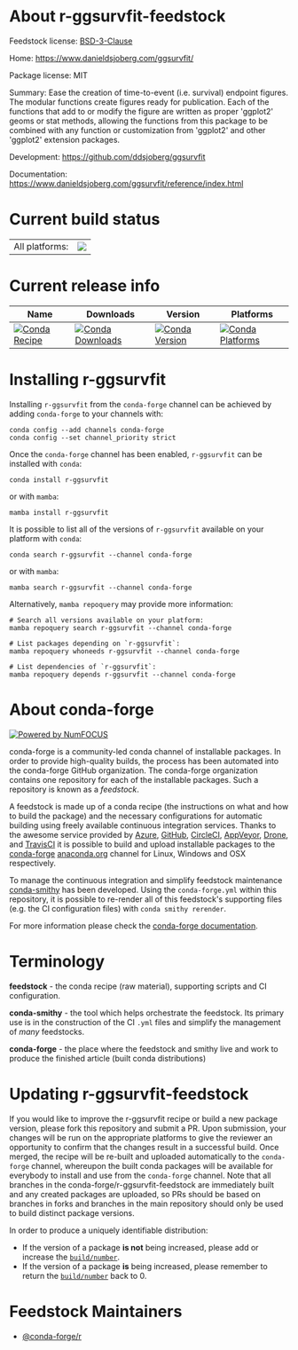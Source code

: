 About r-ggsurvfit-feedstock
===========================

Feedstock license: [BSD-3-Clause](https://github.com/conda-forge/r-ggsurvfit-feedstock/blob/main/LICENSE.txt)

Home: https://www.danieldsjoberg.com/ggsurvfit/

Package license: MIT

Summary: Ease the creation of time-to-event (i.e. survival) endpoint figures. The modular functions create figures ready for publication. Each of the functions that add to or modify the figure are written as proper 'ggplot2' geoms or stat methods, allowing the functions from this package to be combined with any function or customization from 'ggplot2' and other 'ggplot2' extension packages.

Development: https://github.com/ddsjoberg/ggsurvfit

Documentation: https://www.danieldsjoberg.com/ggsurvfit/reference/index.html

Current build status
====================


<table><tr><td>All platforms:</td>
    <td>
      <a href="https://dev.azure.com/conda-forge/feedstock-builds/_build/latest?definitionId=18420&branchName=main">
        <img src="https://dev.azure.com/conda-forge/feedstock-builds/_apis/build/status/r-ggsurvfit-feedstock?branchName=main">
      </a>
    </td>
  </tr>
</table>

Current release info
====================

| Name | Downloads | Version | Platforms |
| --- | --- | --- | --- |
| [![Conda Recipe](https://img.shields.io/badge/recipe-r--ggsurvfit-green.svg)](https://anaconda.org/conda-forge/r-ggsurvfit) | [![Conda Downloads](https://img.shields.io/conda/dn/conda-forge/r-ggsurvfit.svg)](https://anaconda.org/conda-forge/r-ggsurvfit) | [![Conda Version](https://img.shields.io/conda/vn/conda-forge/r-ggsurvfit.svg)](https://anaconda.org/conda-forge/r-ggsurvfit) | [![Conda Platforms](https://img.shields.io/conda/pn/conda-forge/r-ggsurvfit.svg)](https://anaconda.org/conda-forge/r-ggsurvfit) |

Installing r-ggsurvfit
======================

Installing `r-ggsurvfit` from the `conda-forge` channel can be achieved by adding `conda-forge` to your channels with:

```
conda config --add channels conda-forge
conda config --set channel_priority strict
```

Once the `conda-forge` channel has been enabled, `r-ggsurvfit` can be installed with `conda`:

```
conda install r-ggsurvfit
```

or with `mamba`:

```
mamba install r-ggsurvfit
```

It is possible to list all of the versions of `r-ggsurvfit` available on your platform with `conda`:

```
conda search r-ggsurvfit --channel conda-forge
```

or with `mamba`:

```
mamba search r-ggsurvfit --channel conda-forge
```

Alternatively, `mamba repoquery` may provide more information:

```
# Search all versions available on your platform:
mamba repoquery search r-ggsurvfit --channel conda-forge

# List packages depending on `r-ggsurvfit`:
mamba repoquery whoneeds r-ggsurvfit --channel conda-forge

# List dependencies of `r-ggsurvfit`:
mamba repoquery depends r-ggsurvfit --channel conda-forge
```


About conda-forge
=================

[![Powered by
NumFOCUS](https://img.shields.io/badge/powered%20by-NumFOCUS-orange.svg?style=flat&colorA=E1523D&colorB=007D8A)](https://numfocus.org)

conda-forge is a community-led conda channel of installable packages.
In order to provide high-quality builds, the process has been automated into the
conda-forge GitHub organization. The conda-forge organization contains one repository
for each of the installable packages. Such a repository is known as a *feedstock*.

A feedstock is made up of a conda recipe (the instructions on what and how to build
the package) and the necessary configurations for automatic building using freely
available continuous integration services. Thanks to the awesome service provided by
[Azure](https://azure.microsoft.com/en-us/services/devops/), [GitHub](https://github.com/),
[CircleCI](https://circleci.com/), [AppVeyor](https://www.appveyor.com/),
[Drone](https://cloud.drone.io/welcome), and [TravisCI](https://travis-ci.com/)
it is possible to build and upload installable packages to the
[conda-forge](https://anaconda.org/conda-forge) [anaconda.org](https://anaconda.org/)
channel for Linux, Windows and OSX respectively.

To manage the continuous integration and simplify feedstock maintenance
[conda-smithy](https://github.com/conda-forge/conda-smithy) has been developed.
Using the ``conda-forge.yml`` within this repository, it is possible to re-render all of
this feedstock's supporting files (e.g. the CI configuration files) with ``conda smithy rerender``.

For more information please check the [conda-forge documentation](https://conda-forge.org/docs/).

Terminology
===========

**feedstock** - the conda recipe (raw material), supporting scripts and CI configuration.

**conda-smithy** - the tool which helps orchestrate the feedstock.
                   Its primary use is in the construction of the CI ``.yml`` files
                   and simplify the management of *many* feedstocks.

**conda-forge** - the place where the feedstock and smithy live and work to
                  produce the finished article (built conda distributions)


Updating r-ggsurvfit-feedstock
==============================

If you would like to improve the r-ggsurvfit recipe or build a new
package version, please fork this repository and submit a PR. Upon submission,
your changes will be run on the appropriate platforms to give the reviewer an
opportunity to confirm that the changes result in a successful build. Once
merged, the recipe will be re-built and uploaded automatically to the
`conda-forge` channel, whereupon the built conda packages will be available for
everybody to install and use from the `conda-forge` channel.
Note that all branches in the conda-forge/r-ggsurvfit-feedstock are
immediately built and any created packages are uploaded, so PRs should be based
on branches in forks and branches in the main repository should only be used to
build distinct package versions.

In order to produce a uniquely identifiable distribution:
 * If the version of a package **is not** being increased, please add or increase
   the [``build/number``](https://docs.conda.io/projects/conda-build/en/latest/resources/define-metadata.html#build-number-and-string).
 * If the version of a package **is** being increased, please remember to return
   the [``build/number``](https://docs.conda.io/projects/conda-build/en/latest/resources/define-metadata.html#build-number-and-string)
   back to 0.

Feedstock Maintainers
=====================

* [@conda-forge/r](https://github.com/orgs/conda-forge/teams/r/)

